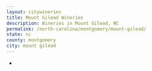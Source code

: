 ```yaml
---
layout: citywineries
title: Mount Gilead Wineries
description: Wineries in Mount Gilead, NC
permalink: /north-carolina/montgomery/mount-gilead/
state: nc
county: montgomery
city: mount gilead
---
```

-
